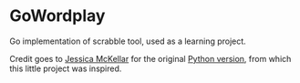 # GoWordplay
Go implementation of scrabble tool, used as a learning project.

Credit goes to [Jessica McKellar](https://github.com/jesstess) for the original [Python version](https://github.com/jesstess/Wordplay), from which this little project was inspired.
